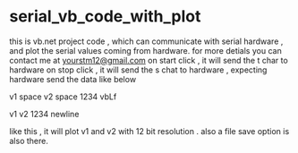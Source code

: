# serial_vb_code_with_plot
this is vb.net project code , which can communicate with serial hardware ,
and plot the serial values coming from hardware.
for more detials you can contact me at yourstm12@gmail.com
on start click , it will send the t char to hardware
on stop click , it will send the s chat to hardware ,
expecting hardware send the data like below

v1 space v2 space 1234 vbLf

v1 v2 1234 newline 

like this , it will plot v1 and v2 with 12 bit resolution .
also a file save option is also there.
